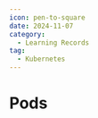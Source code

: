 ```yaml
---
icon: pen-to-square
date: 2024-11-07
category:
  - Learning Records
tag:
  - Kubernetes
---
```


# Pods